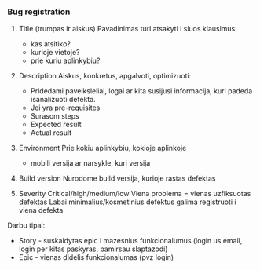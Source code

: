 ### Bug registration

1. Title (trumpas ir aiskus)
    Pavadinimas turi atsakyti i siuos klausimus:
    * kas atsitiko?
    * kurioje vietoje?
    * prie kuriu aplinkybiu?

2. Description
    Aiskus, konkretus, apgalvoti, optimizuoti:
    * Pridedami paveiksleliai, logai ar kita susijusi informacija, kuri padeda isanalizuoti defekta.
    * Jei yra pre-requisites
    * Surasom steps
    * Expected result 
    * Actual result

3. Environment
    Prie kokiu aplinkybiu, kokioje aplinkoje
    * mobili versija ar narsykle, kuri versija

4. Build version
    Nurodome build versija, kurioje rastas defektas

5. Severity
    Critical/high/medium/low
    Viena problema = vienas uzfiksuotas defektas
    Labai minimalius/kosmetinius defektus galima registruoti i viena defekta



Darbu tipai:

* Story - suskaidytas epic i mazesnius funkcionalumus (login us email, login per kitas    paskyras, pamirsau slaptazodi)
* Epic - vienas didelis funkcionalumas (pvz login)
